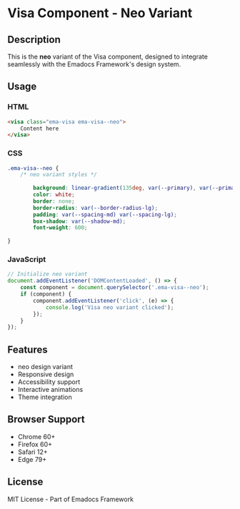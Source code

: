 # Visa Component - Neo Variant

## Description
This is the **neo** variant of the Visa component, designed to integrate seamlessly with the Emadocs Framework's design system.

## Usage

### HTML
```html
<visa class="ema-visa ema-visa--neo">
    Content here
</visa>
```

### CSS
```css
.ema-visa--neo {
    /* neo variant styles */
    
        background: linear-gradient(135deg, var(--primary), var(--primary-dark));
        color: white;
        border: none;
        border-radius: var(--border-radius-lg);
        padding: var(--spacing-md) var(--spacing-lg);
        box-shadow: var(--shadow-md);
        font-weight: 600;
    
}
```

### JavaScript
```javascript
// Initialize neo variant
document.addEventListener('DOMContentLoaded', () => {
    const component = document.querySelector('.ema-visa--neo');
    if (component) {
        component.addEventListener('click', (e) => {
            console.log('Visa neo variant clicked');
        });
    }
});
```

## Features
- neo design variant
- Responsive design
- Accessibility support
- Interactive animations
- Theme integration

## Browser Support
- Chrome 60+
- Firefox 60+
- Safari 12+
- Edge 79+

## License
MIT License - Part of Emadocs Framework
